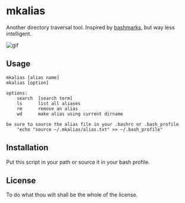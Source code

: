 # mkalias  

Another directory traversal tool. Inspired by [bashmarks](https://github.com/huyng/bashmarks), but way less intelligent.  

![gif](https://raw.githubusercontent.com/unforswearing/mkalias/master/mkalias-example.gif)


## Usage  

```
mkalias [alias name]
mkalias [option]

options:
    search  [search term]
    ls      list all aliases
    rm      remove an alias
    wd      make alias using current dirname

be sure to source the alias file in your .bashrc or .bash_profile
    "echo "source ~/.mkalias/alias.txt" >> ~/.bash_profile"
```

## Installation  

Put this script in your path or source it in your bash profile.  

## License 

To do what thou wilt shall be the whole of the license. 
